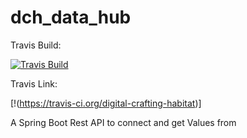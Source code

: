 # dch_data_hub

Travis Build:

[![Travis Build](https://travis-ci.org/digital-crafting-habitat/dch_data_hub.svg?branch=master)](https://travis-ci.org/digital-crafting-habitat/dch_data_hub)

Travis Link:

[!(https://travis-ci.org/digital-crafting-habitat)]

A Spring Boot Rest API to connect and get Values from
